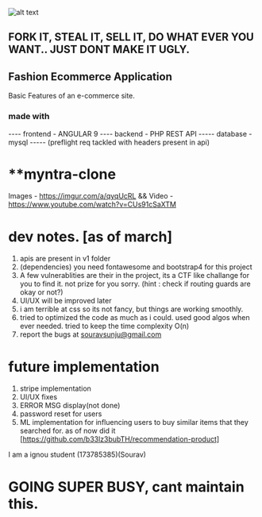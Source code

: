 ![alt text](https://i.imgur.com/DEJTKfC.png)
## FORK IT, STEAL IT, SELL IT, DO WHAT EVER YOU WANT.. JUST DONT MAKE IT UGLY.
## Fashion Ecommerce Application
  Basic Features of an e-commerce site.
  ### made with
  ---- frontend - ANGULAR 9
  ---- backend - PHP REST API
  ----- database - mysql
  ----- (preflight req tackled with headers present in api)
  
# **myntra-clone

Images - https://imgur.com/a/qyqUcRL && Video - https://www.youtube.com/watch?v=CUs91cSaXTM

# dev notes. [as of march]
  1. apis are present in v1 folder
  2. (dependencies) you need fontawesome and bootstrap4 for this project
  3. A few vulnerablities are their in the project, its a CTF like challange for you to find it. not prize for you sorry.
    (hint : check if routing guards are okay or not?)
  4. UI/UX will be improved later
  5. i am terrible at css so its not fancy, but things are working smoothly.
  6. tried to optimized the code as much as i could. used good algos when ever needed. tried to keep the time complexity O(n)
  7. report the bugs at souravsunju@gmail.com
  
# future implementation
  1. stripe implementation 
  2. UI/UX fixes
  3. ERROR MSG display(not done)
  4. password reset for users
  5. ML implementation for influencing users to buy similar items that they searched for. as of now did it [https://github.com/b33lz3bubTH/recommendation-product]
  
  I am a ignou student (173785385)(Sourav)


# GOING SUPER BUSY, cant maintain this.
